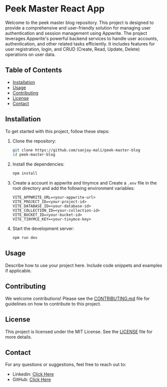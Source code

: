 # Peek Master React App

Welcome to the peek master blog repository. This project is designed to provide a comprehensive and user-friendly solution for managing user authentication and session management using Appwrite. The project leverages Appwrite's powerful backend services to handle user accounts, authentication, and other related tasks efficiently. It includes features for user registration, login, and CRUD (Create, Read, Update, Delete) operations on user data.



## Table of Contents

- [Installation](#installation)
- [Usage](#usage)
- [Contributing](#contributing)
- [License](#license)
- [Contact](#contact)

## Installation

To get started with this project, follow these steps:

1. Clone the repository:
    ```bash
    git clone https://github.com/sanjay-mali/peek-master-blog
    cd peek-master-blog
    ```

2. Install the dependencies:
    ```bash
    npm install
    ```

3. Create a account in appwrite and tinymce and Create a `.env` file in the root directory and add the following environment variables:
    ```
    VITE_APPWRITE_URL=<your-appwrite-url>
    VITE_PROJECT_ID=<your-project-id>
    VITE_DATABASE_ID=<your-database-id>
    VITE_COLLECTION_ID=<your-collection-id>
    VITE_BUCKET_ID=<your-bucket-id>
    VITE_TINYMCE_KEY=<your-tinymce-key>
    ```

4. Start the development server:
    ```bash
    npm run dev
    ```

## Usage

Describe how to use your project here. Include code snippets and examples if applicable.

## Contributing

We welcome contributions! Please see the [CONTRIBUTING.md](CONTRIBUTING.md) file for guidelines on how to contribute to this project.

## License

This project is licensed under the MIT License. See the [LICENSE](LICENSE) file for more details.

## Contact

For any questions or suggestions, feel free to reach out to:

- Linkedin: [Click Here](https://www.linkedin.com/in/sanjay-mali-dev/)
- GitHub: [Click Here](https://github.com/sanjay-mali)
